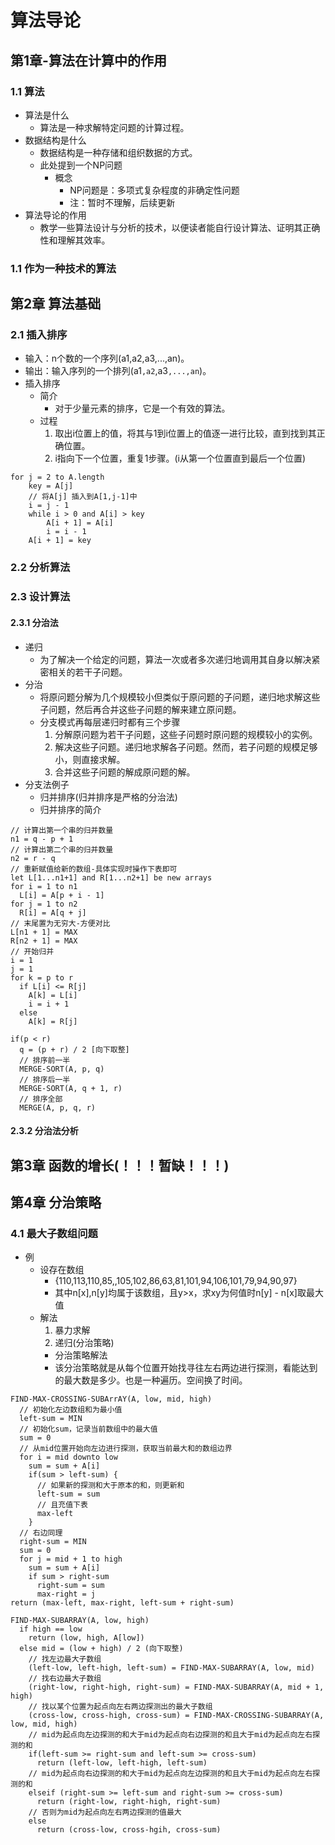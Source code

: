 # 算法导论
## 第1章-算法在计算中的作用
### 1.1 算法
- 算法是什么
  - 算法是一种求解特定问题的计算过程。
- 数据结构是什么
  - 数据结构是一种存储和组织数据的方式。
  - 此处提到一个NP问题
    - 概念
      - NP问题是：多项式复杂程度的非确定性问题
      - 注：暂时不理解，后续更新
- 算法导论的作用
  - 教学一些算法设计与分析的技术，以便读者能自行设计算法、证明其正确性和理解其效率。

### 1.1 作为一种技术的算法


## 第2章 算法基础
### 2.1 插入排序
- 输入：n个数的一个序列(a1,a2,a3,...,an)。
- 输出：输入序列的一个排列(a1`,a2`,a3`,...,an`)。
- 插入排序
  - 简介
    - 对于少量元素的排序，它是一个有效的算法。
  - 过程
    1. 取出i位置上的值，将其与1到i位置上的值逐一进行比较，直到找到其正确位置。
    2. i指向下一个位置，重复1步骤。(i从第一个位置直到最后一个位置)
```伪代码
for j = 2 to A.length
    key = A[j]
    // 将A[j] 插入到A[1,j-1]中
    i = j - 1
    while i > 0 and A[i] > key
        A[i + 1] = A[i]
        i = i - 1
    A[i + 1] = key
```

### 2.2 分析算法

### 2.3 设计算法

#### 2.3.1 分治法
- 递归
  - 为了解决一个给定的问题，算法一次或者多次递归地调用其自身以解决紧密相关的若干子问题。
- 分治
  - 将原问题分解为几个规模较小但类似于原问题的子问题，递归地求解这些子问题，然后再合并这些子问题的解来建立原问题。
  - 分支模式再每层递归时都有三个步骤
    1. 分解原问题为若干子问题，这些子问题时原问题的规模较小的实例。
    2. 解决这些子问题。递归地求解各子问题。然而，若子问题的规模足够小，则直接求解。
    3. 合并这些子问题的解成原问题的解。
- 分支法例子
  - 归并排序(归并排序是严格的分治法)
  - 归并排序的简介


``` 伪代码 MERGE(A,p,q,r)
// 计算出第一个串的归并数量
n1 = q - p + 1
// 计算出第二个串的归并数量
n2 = r - q
// 重新赋值给新的数组-具体实现时操作下表即可
let L[1...n1+1] and R[1...n2+1] be new arrays
for i = 1 to n1
  L[i] = A[p + i - 1]
for j = 1 to n2
  R[i] = A[q + j]
// 末尾置为无穷大-方便对比  
L[n1 + 1] = MAX
R[n2 + 1] = MAX
// 开始归并
i = 1
j = 1
for k = p to r
  if L[i] <= R[j]
    A[k] = L[i]
    i = i + 1
  else
    A[k] = R[j]
```

``` 伪代码 MERGE-SORT(A,p,r)
if(p < r)
  q = (p + r) / 2 [向下取整]
  // 排序前一半
  MERGE-SORT(A, p, q)
  // 排序后一半
  MERGE-SORT(A, q + 1, r)
  // 排序全部
  MERGE(A, p, q, r)
```
#### 2.3.2 分治法分析

## 第3章 函数的增长(！！！暂缺！！！)

## 第4章 分治策略
### 4.1 最大子数组问题
- 例
  - 设存在数组
    - {110,113,110,85,,105,102,86,63,81,101,94,106,101,79,94,90,97}
    - 其中n[x],n[y]均属于该数组，且y>x，求xy为何值时n[y] - n[x]取最大值
  - 解法
    1. 暴力求解
    2. 递归(分治策略)
    - 分治策略解法
    - 该分治策略就是从每个位置开始找寻往左右两边进行探测，看能达到的最大数是多少。也是一种遍历。空间换了时间。
```伪代码
FIND-MAX-CROSSING-SUBArrAY(A, low, mid, high)
  // 初始化左边数组和为最小值
  left-sum = MIN
  // 初始化sum，记录当前数组中的最大值
  sum = 0
  // 从mid位置开始向左边进行探测，获取当前最大和的数组边界
  for i = mid downto low
    sum = sum + A[i]
    if(sum > left-sum) {
      // 如果新的探测和大于原本的和，则更新和
      left-sum = sum
      // 且充值下表
      max-left
    } 
  // 右边同理
  right-sum = MIN
  sum = 0
  for j = mid + 1 to high
    sum = sum + A[i]
    if sum > right-sum
      right-sum = sum
      max-right = j
return (max-left, max-right, left-sum + right-sum)
```
```伪代码
FIND-MAX-SUBARRAY(A, low, high)
  if high == low
    return (low, high, A[low])
  else mid = (low + high) / 2 (向下取整)
    // 找左边最大子数组
    (left-low, left-high, left-sum) = FIND-MAX-SUBARRAY(A, low, mid)
    // 找右边最大子数组
    (right-low, right-high, right-sum) = FIND-MAX-SUBARRAY(A, mid + 1, high)
    // 找以某个位置为起点向左右两边探测出的最大子数组
    (cross-low, cross-high, cross-sum) = FIND-MAX-CROSSING-SUBARRAY(A, low, mid, high)
    // mid为起点向左边探测的和大于mid为起点向右边探测的和且大于mid为起点向左右探测的和
    if(left-sum >= right-sum and left-sum >= cross-sum)
      return (left-low, left-high, left-sum)
    // mid为起点向右边探测的和大于mid为起点向左边探测的和且大于mid为起点向左右探测的和
    elseif (right-sum >= left-sum and right-sum >= cross-sum)
      return (right-low, right-high, right-sum)
    // 否则为mid为起点向左右两边探测的值最大
    else
      return (cross-low, cross-hgih, cross-sum)
```

